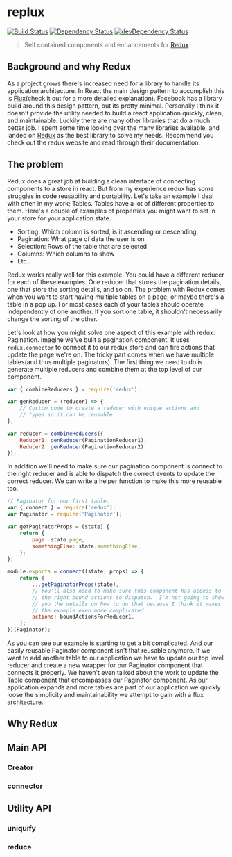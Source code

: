 # replux

[![Build Status](https://travis-ci.org/gregthebusker/replux.svg)](https://travis-ci.org/gregthebusker/replux)
[![Dependency Status](https://david-dm.org/gregthebusker/replux.svg)](https://david-dm.org/gregthebusker/replux)
[![devDependency Status](https://david-dm.org/gregthebusker/replux/dev-status.svg)](https://david-dm.org/gregthebusker/replux#info=devDependencies)

> Self contained components and enhancements for [Redux](https://github.com/rackt/redux)

## Background and why Redux

As a project grows there's increased need for a library to handle its application architecture.  In React the main design pattern to accomplish this is [Flux](https://facebook.github.io/flux/)(check it out for a more detailed explanation).  Facebook has a library build around this design pattern, but its pretty minimal.  Personally I think it doesn't provide the utility needed to build a react application quickly, clean, and maintainable.  Luckily there are many other libraries that do a much better job.  I spent some time looking over the many libraries available, and landed on [Redux](https://github.com/rackt/redux) as the best library to solve my needs.  Recommend you check out the redux website and read through their documentation.

## The problem

Redux does a great job at building a clean interface of connecting components to a store in react.  But from my experience redux has some struggles in code reusability and portability.  Let's take an example I deal with often in my work; Tables.  Tables have a lot of different properties to them.  Here's a couple of examples of properties you might want to set in your store for your application state.

- Sorting: Which column is sorted, is it ascending or descending.
- Pagination: What page of data the user is on
- Selection: Rows of the table that are selected
- Columns: Which columns to show
- Etc..

Redux works really well for this example.  You could have a different reducer for each of these examples.  One reducer that stores the pagination details, one that store the sorting details, and so on.  The problem with Redux comes when you want to start having multiple tables on a page, or maybe there's a table in a pop up.  For most cases each of your tables should operate independently of one another.  If you sort one table, it shouldn't necessarily change the sorting of the other.

Let's look at how you might solve one aspect of this example with redux: Pagination.  Imagine we've built a pagination component.  It uses `redux.connector` to connect it to our redux store and can fire actions that update the page we're on.  The tricky part comes when we have multiple tables(and thus multiple paginators).  The first thing we need to do is generate multiple reducers and combine them at the top level of our component.

```js
var { combineReducers } = require('redux');

var genReducer = (reducer) => {
    // Custom code to create a reducer with unique actions and
    // types so it can be reusable.
};

var reducer = combineReducers({
    Reducer1: genReducer(PaginationReducer1),
    Reducer2: genReducer(PaginationReducer2)
});
```

In addition we'll need to make sure our pagination component is connect to the right reducer and is able to dispatch the correct events to update the correct reducer.  We can write a helper function to make this more reusable too.

```js
// Paginator for our first table.
var { connect } = require('redux');
var Paginator = require('Paginator');

var getPaginatorProps = (state) {
    return {
        page: state.page,
        somethingElse: state.somethingElse,
    };
};

module.exports = connect((state, props) => {
    return {
        ...getPaginatorProps(state),
        // You'll also need to make sure this component has access to
        // the right bound actions to dispatch.  I'm not going to show
        // you the details on how to do that because I think it makes
        // the example even more complicated.
        actions: boundActionsForReducer1,
    };
})(Paginator);
```

As you can see our example is starting to get a bit complicated.  And our easily reusable Paginator component isn't that reusable anymore.  If we want to add another table to our application we have to update our top level reducer and create a new wrapper for our Paginator component that connects it properly.  We haven't even talked about the work to update the Table component that encompasses our Paginator component.  As our application expands and more tables are part of our application we quickly loose the simplicity and maintainability we attempt to gain with a flux architecture.


## Why Redux



## Main API

### Creator
### connector

## Utility API

### uniquify
### reduce
